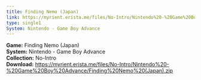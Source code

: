 ```yaml
---
title: Finding Nemo (Japan)
link: https://myrient.erista.me/files/No-Intro/Nintendo%20-%20Game%20Boy%20Advance/Finding%20Nemo%20(Japan).zip
type: single1
System: Nintendo - Game Boy Advance
---
```

<b>Game:</b> Finding Nemo (Japan)<br>
<b>System:</b> Nintendo - Game Boy Advance<br>
<b>Collection:</b> No-Intro<br>
<b>Download:</b> https://myrient.erista.me/files/No-Intro/Nintendo%20-%20Game%20Boy%20Advance/Finding%20Nemo%20(Japan).zip
